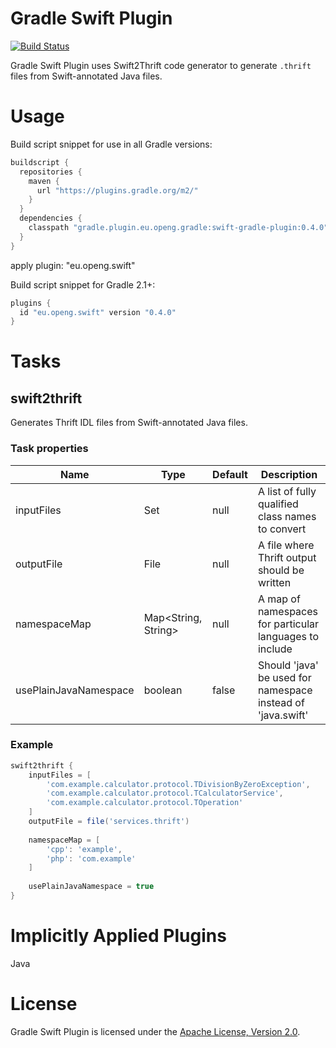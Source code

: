 # Gradle Swift Plugin

[![Build Status](https://travis-ci.org/OpenG/swift-gradle-plugin.svg?branch=master)](https://travis-ci.org/OpenG/swift-gradle-plugin)

Gradle Swift Plugin uses Swift2Thrift code generator to generate `.thrift` files from Swift-annotated Java files.

# Usage

Build script snippet for use in all Gradle versions:

```groovy
buildscript {
  repositories {
    maven {
      url "https://plugins.gradle.org/m2/"
    }
  }
  dependencies {
    classpath "gradle.plugin.eu.openg.gradle:swift-gradle-plugin:0.4.0"
  }
}
```

apply plugin: "eu.openg.swift"

Build script snippet for Gradle 2.1+:

```groovy
plugins {
  id "eu.openg.swift" version "0.4.0"
}
```

# Tasks

## swift2thrift

Generates Thrift IDL files from Swift-annotated Java files.

### Task properties

Name                  | Type                | Default | Description
----------------------|---------------------|---------|------------------------------------------------------------
inputFiles            | Set<String>         | null    | A list of fully qualified class names to convert
outputFile            | File                | null    | A file where Thrift output should be written
namespaceMap          | Map<String, String> | null    | A map of namespaces for particular languages to include
usePlainJavaNamespace | boolean             | false   | Should 'java' be used for namespace instead of 'java.swift'

### Example

```groovy
swift2thrift {
    inputFiles = [
        'com.example.calculator.protocol.TDivisionByZeroException',
        'com.example.calculator.protocol.TCalculatorService',
        'com.example.calculator.protocol.TOperation'
    ]
    outputFile = file('services.thrift')
    
    namespaceMap = [
        'cpp': 'example',
        'php': 'com.example'
    ]
    
    usePlainJavaNamespace = true
}
```

# Implicitly Applied Plugins

Java

# License

Gradle Swift Plugin is licensed under the [Apache License, Version 2.0](http://www.apache.org/licenses/LICENSE-2.0.html).
